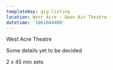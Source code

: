 ```yaml
---
templateKey: gig-listing
location: West Acre ~ Open Air Theatre
datetime: '1661684400'
---
```

West Acre Theatre

Some details yet to be decided

2 x 45 min sets